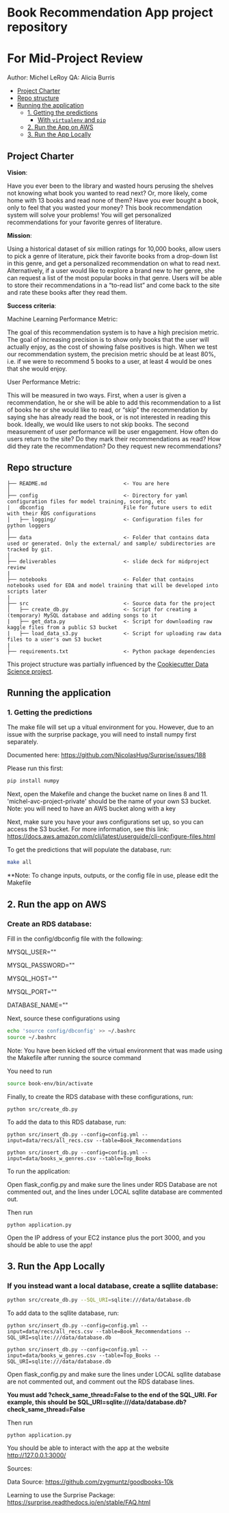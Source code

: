# Book Recommendation App project repository
# For Mid-Project Review

Author: Michel LeRoy
QA: Alicia Burris


<!-- toc -->

- [Project Charter](#project-charter)
- [Repo structure](#repo-structure)
- [Running the application](#running-the-application)
  * [1. Getting the predictions](#1-getting-the-predictions)
    + [With `virtualenv` and `pip`](#with-virtualenv-and-pip)
  * [2. Run the App on AWS](#2-run-the-app-on-aws)
  * [3. Run the App Locally](#3-run-the-app-locally)


<!-- tocstop -->

## Project Charter 

**Vision**: 

Have you ever been to the library and wasted hours perusing the shelves not knowing what book you wanted to read next? Or, more likely, come home with 13 books and read none of them? Have you ever bought a book, only to feel that you wasted your money? This book recommendation system will solve your problems! You will get personalized recommendations for your favorite genres of literature.

**Mission**: 

Using a historical dataset of six million ratings for 10,000 books, allow users to pick a genre of literature, pick their favorite books from a drop-down list in this genre, and get a personalized recommendation on what to read next. Alternatively, if a user would like to explore a brand new to her genre, she can request a list of the most popular books in that genre. Users will be able to store their recommendations in a “to-read list” and come back to the site and rate these books after they read them. 

**Success criteria**: 

Machine Learning Performance Metric:

The goal of this recommendation system is to have a high precision metric. The goal of increasing precision is to show only books that the user will actually enjoy, as the cost of showing false positives is high. When we test our recommendation system, the precision metric should be at least 80%, i.e. if we were to recommend 5 books to a user, at least 4 would be ones that she would enjoy.

User Performance Metric: 

This will be measured in two ways. First, when a user is given a recommendation, he or she will be able to add this recommendation to a list of books he or she would like to read, or “skip” the recommendation by saying she has already read the book, or is not interested in reading this book. Ideally, we would like users to not skip books. 
The second measurement of user performance will be user engagement. How often do users return to the site? Do they mark their recommendations as read? How did they rate the recommendation? Do they request new recommendations?

## Repo structure 

```
├── README.md                         <- You are here
│
├── config                            <- Directory for yaml configuration files for model training, scoring, etc
|   dbconfig                          File for future users to edit with their RDS configurations
│   ├── logging/                      <- Configuration files for python loggers
│
├── data                              <- Folder that contains data used or generated. Only the external/ and sample/ subdirectories are tracked by git. 
│
├── deliverables                      <- slide deck for midproject review
|
├── notebooks                         <- Folder that contains notebooks used for EDA and model training that will be developed into scripts later
|
├── src                               <- Source data for the project 
│   ├── create_db.py                  <- Script for creating a (temporary) MySQL database and adding songs to it 
|   ├── get_data.py                   <- Script for downloading raw kaggle files from a public S3 bucket
|   ├── load_data_s3.py               <- Script for uploading raw data files to a user's own S3 bucket
|
├── requirements.txt                  <- Python package dependencies 
```
This project structure was partially influenced by the [Cookiecutter Data Science project](https://drivendata.github.io/cookiecutter-data-science/).

## Running the application 
### 1. Getting the predictions

The make file will set up a vitual environment for you. However, due to an issue with the surprise package, you will need to install numpy first separately. 

Documented here: https://github.com/NicolasHug/Surprise/issues/188

Please run this first:

```bash
pip install numpy
```

Next, open the Makefile and change the bucket name on lines 8 and 11. 'michel-avc-project-private' should be the name of your own S3 bucket. 
Note: you will need to have an AWS bucket along with a key

Next, make sure you have your aws configurations set up, so you can access the S3 bucket.
For more information, see this link: https://docs.aws.amazon.com/cli/latest/userguide/cli-configure-files.html


To get the predictions that will populate the database, run: 

```bash
make all
```

**Note: To change inputs, outputs, or the config file in use, please edit the Makefile

## 2. Run the app on AWS
### Create an RDS database:

Fill in the config/dbconfig file with the following: 

MYSQL_USER=""

MYSQL_PASSWORD=""

MYSQL_HOST=""

MYSQL_PORT=""

DATABASE_NAME=""

Next, source these configurations using

```bash
echo 'source config/dbconfig' >> ~/.bashrc
source ~/.bashrc
```

Note: You have been kicked off the virtual environment that was made using the Makefile after running the source command
 
You need to run 

```bash
source book-env/bin/activate
```

Finally, to create the RDS database with these configurations, run: 

`python src/create_db.py`

To add the data to this RDS database, run:

`python src/insert_db.py --config=config.yml --input=data/recs/all_recs.csv --table=Book_Recommendations`

`python src/insert_db.py --config=config.yml --input=data/books_w_genres.csv --table=Top_Books`

To run the application:

Open flask_config.py and make sure the lines under RDS Database are not commented out, and the lines under LOCAL sqllite database are commented out.

Then run

`python application.py`

Open the IP address of your EC2 instance plus the port 3000, and you should be able to use the app!

## 3. Run the App Locally

### If you instead want a local database, create a sqllite database:
 
 ```bash
 python src/create_db.py --SQL_URI=sqlite:///data/database.db
 ```
 
To add data to the sqllite database, run: 

`python src/insert_db.py --config=config.yml --input=data/recs/all_recs.csv --table=Book_Recommendations --SQL_URI=sqlite:///data/database.db`

`python src/insert_db.py --config=config.yml --input=data/books_w_genres.csv --table=Top_Books --SQL_URI=sqlite:///data/database.db`

Open flask_config.py and make sure the lines under LOCAL sqllite database are not commented out, and comment out the RDS database lines.

**You must add ?check_same_thread=False to the end of the SQL_URI. For example, this should be SQL_URI=sqlite:///data/database.db?check_same_thread=False**

Then run

`python application.py`

You should be able to interact with the app at the website http://127.0.0.1:3000/


Sources:

Data Source: https://github.com/zygmuntz/goodbooks-10k

Learning to use the Surprise Package: https://surprise.readthedocs.io/en/stable/FAQ.html
